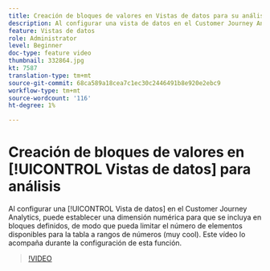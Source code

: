 ```yaml
---
title: Creación de bloques de valores en Vistas de datos para su análisis
description: Al configurar una vista de datos en el Customer Journey Analytics, puede establecer una dimensión numérica para que se incluya en bloques definidos, de modo que se pueda limitar el número de elementos disponibles para la tabla a rangos de números (muy cool). Este vídeo lo acompaña durante la configuración de esta función.
feature: Vistas de datos
role: Administrator
level: Beginner
doc-type: feature video
thumbnail: 332864.jpg
kt: 7587
translation-type: tm+mt
source-git-commit: 68ca589a18cea7c1ec30c2446491b8e920e2ebc9
workflow-type: tm+mt
source-wordcount: '116'
ht-degree: 1%

---
```



# Creación de bloques de valores en [!UICONTROL Vistas de datos] para análisis

Al configurar una [!UICONTROL Vista de datos] en el Customer Journey Analytics, puede establecer una dimensión numérica para que se incluya en bloques definidos, de modo que pueda limitar el número de elementos disponibles para la tabla a rangos de números (muy cool). Este vídeo lo acompaña durante la configuración de esta función.

>[!VIDEO](https://video.tv.adobe.com/v/332864/?quality=12&learn=on)
